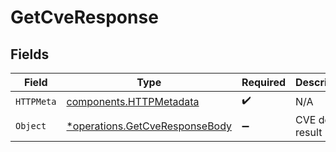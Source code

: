 # GetCveResponse


## Fields

| Field                                                                           | Type                                                                            | Required                                                                        | Description                                                                     |
| ------------------------------------------------------------------------------- | ------------------------------------------------------------------------------- | ------------------------------------------------------------------------------- | ------------------------------------------------------------------------------- |
| `HTTPMeta`                                                                      | [components.HTTPMetadata](../../models/components/httpmetadata.md)              | :heavy_check_mark:                                                              | N/A                                                                             |
| `Object`                                                                        | [*operations.GetCveResponseBody](../../models/operations/getcveresponsebody.md) | :heavy_minus_sign:                                                              | CVE details result                                                              |